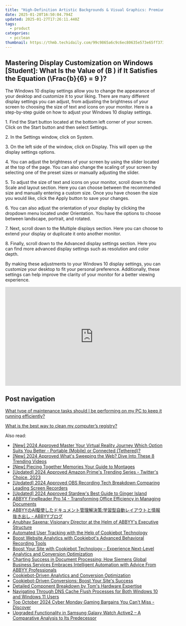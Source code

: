 ```yaml
---
title: "High-Definition Artistic Backgrounds & Visual Graphics: Premium Wallpaper Collection by YL Computing"
date: 2025-01-20T16:50:04.794Z
updated: 2025-01-27T17:26:11.440Z
tags:
  - product
categories:
  - pcclean
thumbnail: https://thmb.techidaily.com/99c9865a6c9c6ec80635e573e65ff37309dc9b7d70208081aa77b6f0d087fbe7.jpg
---
```


## Mastering Display Customization on Windows [Student]: What Is the Value of \(B \) if It Satisfies the Equation \(\Frac{b}{6} = 9 \)?

The Windows 10 display settings allow you to change the appearance of your desktop and customize it to your liking. There are many different display settings you can adjust, from adjusting the brightness of your screen to choosing the size of text and icons on your monitor. Here is a step-by-step guide on how to adjust your Windows 10 display settings. 

1\. Find the Start button located at the bottom left corner of your screen. Click on the Start button and then select Settings.

2\. In the Settings window, click on System.

3\. On the left side of the window, click on Display. This will open up the display settings options. 

4\. You can adjust the brightness of your screen by using the slider located at the top of the page. You can also change the scaling of your screen by selecting one of the preset sizes or manually adjusting the slider.

5\. To adjust the size of text and icons on your monitor, scroll down to the Scale and layout section. Here you can choose between the recommended size and manually entering a custom size. Once you have chosen the size you would like, click the Apply button to save your changes.

6\. You can also adjust the orientation of your display by clicking the dropdown menu located under Orientation. You have the options to choose between landscape, portrait, and rotated.

7\. Next, scroll down to the Multiple displays section. Here you can choose to extend your display or duplicate it onto another monitor.

8\. Finally, scroll down to the Advanced display settings section. Here you can find more advanced display settings such as resolution and color depth. 

By making these adjustments to your Windows 10 display settings, you can customize your desktop to fit your personal preference. Additionally, these settings can help improve the clarity of your monitor for a better viewing experience.

<!-- affiliate ads begin -->
<iframe width="560" height="315" src="https://www.youtube.com/embed/Hpne0zPsZwU?si=yN5QDsG_WLb_Y3u-" title="YouTube video player" frameborder="0" allow="accelerometer; autoplay; clipboard-write; encrypted-media; gyroscope; picture-in-picture; web-share" referrerpolicy="strict-origin-when-cross-origin" allowfullscreen></iframe>
<!-- affiliate ads end -->

## Post navigation

[What type of maintenance tasks should I be performing on my PC to keep it running efficiently?](https://tools.techidaily.com/pcclean/products/)

[What is the best way to clean my computer’s registry?](https://tools.techidaily.com/pcclean/products/)

<ins class="adsbygoogle"
     style="display:block"
     data-ad-format="autorelaxed"
     data-ad-client="ca-pub-7571918770474297"
     data-ad-slot="1223367746"></ins>

<ins class="adsbygoogle"
     style="display:block"
     data-ad-client="ca-pub-7571918770474297"
     data-ad-slot="8358498916"
     data-ad-format="auto"
     data-full-width-responsive="true"></ins>

<span class="atpl-alsoreadstyle">Also read:</span>
<div><ul>
<li><a href="https://fox-hovers.techidaily.com/new-2024-approved-master-your-virtual-reality-journey-which-option-suits-you-better-portable-mobile-or-connected-tethered/"><u>[New] 2024 Approved Master Your Virtual Reality Journey Which Option Suits You Better - Portable (Mobile) or Connected (Tethered)?</u></a></li>
<li><a href="https://facebook-clips.techidaily.com/new-2024-approved-whats-sweeping-the-web-dive-into-these-8-trending-videos/"><u>[New] 2024 Approved What's Sweeping the Web? Dive Into These 8 Trending Videos</u></a></li>
<li><a href="https://vp-tips.techidaily.com/new-piecing-together-memories-your-guide-to-montages/"><u>[New] Piecing Together Memories Your Guide to Montages</u></a></li>
<li><a href="https://twitter-videos.techidaily.com/updated-2024-approved-amazon-primes-trending-series-twitters-choice-2023/"><u>[Updated] 2024 Approved Amazon Prime's Trending Series - Twitter's Choice, 2023</u></a></li>
<li><a href="https://screen-activity-recording.techidaily.com/updated-2024-approved-obs-recording-tech-breakdown-comparing-leading-screen-recorders/"><u>[Updated] 2024 Approved OBS Recording Tech Breakdown Comparing Leading Screen Recorders</u></a></li>
<li><a href="https://desktop-recording.techidaily.com/updated-2024-approved-stardews-best-guide-to-ginger-island/"><u>[Updated] 2024 Approved Stardew's Best Guide to Ginger Island</u></a></li>
<li><a href="https://discover-best.techidaily.com/abbyy-finereader-pro-14-transforming-office-efficiency-in-managing-documents/"><u>ABBYY FineReader Pro 14 - Transforming Office Efficiency in Managing Documents</u></a></li>
<li><a href="https://discover-best.techidaily.com/abbyyai-abbyy/"><u>ABBYYのAI駆使したドキュメント管理解決策:学習型自動レイアウトと情報抜き出し - ABBYYブログ</u></a></li>
<li><a href="https://discover-best.techidaily.com/anubhav-saxena-visionary-director-at-the-helm-of-abbyys-executive-structure/"><u>Anubhav Saxena: Visionary Director at the Helm of ABBYY's Executive Structure</u></a></li>
<li><a href="https://discover-best.techidaily.com/automated-user-tracking-with-the-help-of-cookiebot-technology/"><u>Automated User Tracking with the Help of Cookiebot Technology</u></a></li>
<li><a href="https://discover-best.techidaily.com/boost-website-analytics-with-cookiebots-advanced-behavioral-recording-tools/"><u>Boost Website Analytics with Cookiebot's Advanced Behavioral Recording Tools</u></a></li>
<li><a href="https://discover-best.techidaily.com/boost-your-site-with-cookiebot-technology-experience-next-level-analytics-and-conversion-optimization/"><u>Boost Your Site with Cookiebot Technology – Experience Next-Level Analytics and Conversion Optimization</u></a></li>
<li><a href="https://discover-best.techidaily.com/charting-success-in-document-processing-how-siemens-global-business-services-embraces-intelligent-automation-with-advice-from-abbyy-professionals/"><u>Charting Success in Document Processing: How Siemens Global Business Services Embraces Intelligent Automation with Advice From ABBYY Professionals</u></a></li>
<li><a href="https://discover-best.techidaily.com/cookiebot-driven-analytics-and-conversion-optimization/"><u>Cookiebot-Driven Analytics and Conversion Optimization</u></a></li>
<li><a href="https://discover-best.techidaily.com/cookiebot-driven-conversions-boost-your-sites-success/"><u>Cookiebot-Driven Conversions: Boost Your Site's Success</u></a></li>
<li><a href="https://hardware-help.techidaily.com/detailed-component-breakdown-by-toms-hardware-expertise/"><u>Detailed Component Breakdown by Tom's Hardware Expertise</u></a></li>
<li><a href="https://win-forum.techidaily.com/navigating-through-dns-cache-flush-processes-for-both-windows-10-and-windows-11-users/"><u>Navigating Through DNS Cache Flush Processes for Both Windows 10 and Windows 11 Users</u></a></li>
<li><a href="https://hardware-updates.techidaily.com/top-october-2024-cyber-monday-gaming-bargains-you-cant-miss-discover/"><u>Top October 2024 Cyber Monday Gaming Bargains You Can't Miss - Discover</u></a></li>
<li><a href="https://buynow-reviews.techidaily.com/upgraded-functionality-in-samsung-galaxy-watch-active2-a-comparative-analysis-to-its-predecessor/"><u>Upgraded Functionality in Samsung Galaxy Watch Active2 – A Comparative Analysis to Its Predecessor</u></a></li>
</ul></div>

